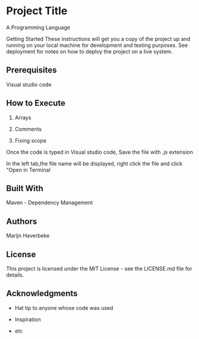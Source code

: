 # Project Title

A Programming Language

Getting Started These instructions will get you a copy of the project up and running on your local machine for development and testing purposes. See deployment for notes on how to deploy the project on a live system.

## Prerequisites

Visual studio code

## How to Execute

1. Arrays 

2. Comments

3. Fixing scope

Once the code is typed in Visual studio code, Save the file with .js extension

In the left tab,the file name will be displayed, right click the file and click "Open in Terminal

## Built With

Maven - Dependency Management

## Authors

Marijn Haverbeke

## License 

This project is licensed under the MIT License - see the LICENSE.md file for details.

## Acknowledgments 

* Hat tip to anyone whose code was used 

* Inspiration 

* etc

